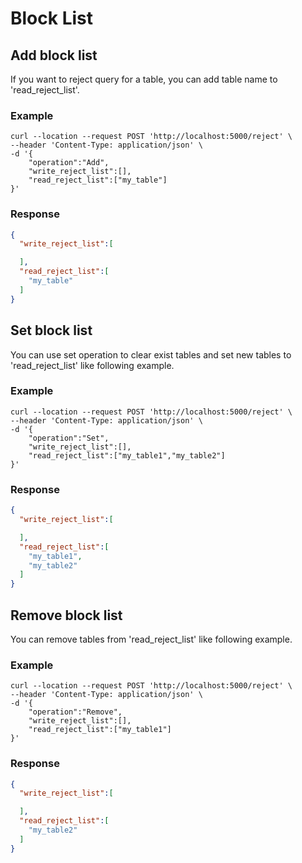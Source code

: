 # Block List

## Add block list
If you want to reject query for a table, you can add table name to 'read_reject_list'.

### Example
```shell
curl --location --request POST 'http://localhost:5000/reject' \
--header 'Content-Type: application/json' \
-d '{
    "operation":"Add",
    "write_reject_list":[],
    "read_reject_list":["my_table"]
}'
```
### Response
```json
{
  "write_reject_list":[

  ],
  "read_reject_list":[
    "my_table"
  ]
}
```

## Set block list

You can use set operation to clear exist tables and set new tables to 'read_reject_list' like following example.

### Example
```shell
curl --location --request POST 'http://localhost:5000/reject' \
--header 'Content-Type: application/json' \
-d '{
    "operation":"Set",
    "write_reject_list":[],
    "read_reject_list":["my_table1","my_table2"]
}'
```

### Response

```json
{
  "write_reject_list":[

  ],
  "read_reject_list":[
    "my_table1",
    "my_table2"
  ]
}
```

## Remove block list

You can remove tables from  'read_reject_list' like following example.

### Example

```shell
curl --location --request POST 'http://localhost:5000/reject' \
--header 'Content-Type: application/json' \
-d '{
    "operation":"Remove",
    "write_reject_list":[],
    "read_reject_list":["my_table1"]
}'
```

### Response

```json
{
  "write_reject_list":[

  ],
  "read_reject_list":[
    "my_table2"
  ]
}
```